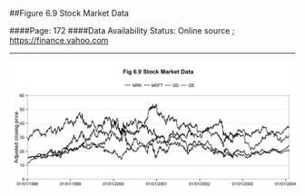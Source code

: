 ##Figure 6.9 Stock Market Data

####Page: 172
####Data Availability Status: Online source ; https://finance.yahoo.com
***
![`Stock Market Data`](fig06-09_stock-market-data.png)


